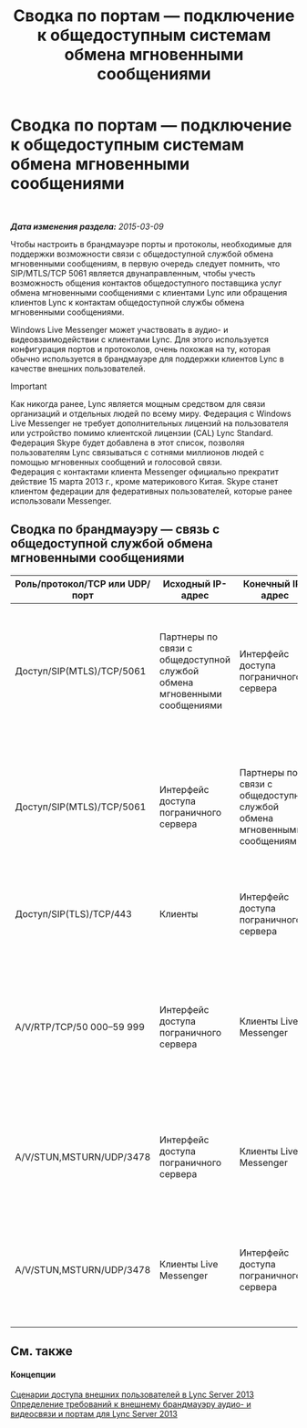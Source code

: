 ﻿---
title: Сводка по портам — подключение к общедоступным системам обмена мгновенными сообщениями
TOCTitle: Сводка по портам — подключение к общедоступным системам обмена мгновенными сообщениями
ms:assetid: f46756ec-1401-4ca2-a4a4-5cd28bcfdc7f
ms:mtpsurl: https://technet.microsoft.com/ru-ru/library/JJ618376(v=OCS.15)
ms:contentKeyID: 49311665
ms.date: 05/19/2016
mtps_version: v=OCS.15
ms.translationtype: HT
---

# Сводка по портам — подключение к общедоступным системам обмена мгновенными сообщениями

 

_**Дата изменения раздела:** 2015-03-09_

Чтобы настроить в брандмауэре порты и протоколы, необходимые для поддержки возможности связи с общедоступной службой обмена мгновенными сообщениям, в первую очередь следует помнить, что SIP/MTLS/TCP 5061 является двунаправленным, чтобы учесть возможность общения контактов общедоступного поставщика услуг обмена мгновенными сообщениями с клиентами Lync или обращения клиентов Lync к контактам общедоступной службы обмена мгновенными сообщениями.

Windows Live Messenger может участвовать в аудио- и видеовзаимодействии с клиентами Lync. Для этого используется конфигурация портов и протоколов, очень похожая на ту, которая обычно используется в брандмауэре для поддержки клиентов Lync в качестве внешних пользователей.

> [!IMPORTANT]
> Как никогда ранее, Lync является мощным средством для связи организаций и отдельных людей по всему миру. Федерация с Windows Live Messenger не требует дополнительных лицензий на пользователя или устройство помимо клиентской лицензии (CAL) Lync Standard. Федерация Skype будет добавлена в этот список, позволяя пользователям Lync связываться с сотнями миллионов людей с помощью мгновенных сообщений и голосовой связи.<br />
> Федерация с контактами клиента Messenger официально прекратит действие 15 марта 2013 г., кроме материкового Китая. Skype станет клиентом федерации для федеративных пользователей, которые ранее использовали Messenger.


## Сводка по брандмауэру — связь с общедоступной службой обмена мгновенными сообщениями


<table>
<colgroup>
<col style="width: 25%" />
<col style="width: 25%" />
<col style="width: 25%" />
<col style="width: 25%" />
</colgroup>
<thead>
<tr class="header">
<th>Роль/протокол/TCP или UDP/порт</th>
<th>Исходный IP-адрес</th>
<th>Конечный IP-адрес</th>
<th>Примечания</th>
</tr>
</thead>
<tbody>
<tr class="odd">
<td><p>Доступ/SIP(MTLS)/TCP/5061</p></td>
<td><p>Партнеры по связи с общедоступной службой обмена мгновенными сообщениями</p></td>
<td><p>Интерфейс доступа пограничного сервера</p></td>
<td><p>Для федеративного подключения и подключения к общедоступным службам обмена мгновенными сообщениями, использующим SIP.</p></td>
</tr>
<tr class="even">
<td><p>Доступ/SIP(MTLS)/TCP/5061</p></td>
<td><p>Интерфейс доступа пограничного сервера</p></td>
<td><p>Партнеры по связи с общедоступной службой обмена мгновенными сообщениями</p></td>
<td><p>Для федеративного подключения и подключения к общедоступным службам обмена мгновенными сообщениями, использующим SIP.</p></td>
</tr>
<tr class="odd">
<td><p>Доступ/SIP(TLS)/TCP/443</p></td>
<td><p>Клиенты</p></td>
<td><p>Интерфейс доступа пограничного сервера</p></td>
<td><p>Трафик SIP от клиента к серверу для доступа внешних пользователей.</p></td>
</tr>
<tr class="even">
<td><p>A/V/RTP/TCP/50 000–59 999</p></td>
<td><p>Интерфейс доступа пограничного сервера</p></td>
<td><p>Клиенты Live Messenger</p></td>
<td><p>Используется для сеансов аудио- и видеоконференций с использованием Windows Live Messenger, если настроена связь с общедоступной службой обмена мгновенными сообщениями.</p></td>
</tr>
<tr class="odd">
<td><p>A/V/STUN,MSTURN/UDP/3478</p></td>
<td><p>Интерфейс доступа пограничного сервера</p></td>
<td><p>Клиенты Live Messenger</p></td>
<td><p>Требуется для связи с общедоступной службой обмена мгновенными сообщениями с помощью Windows Live Messenger.</p></td>
</tr>
<tr class="even">
<td><p>A/V/STUN,MSTURN/UDP/3478</p></td>
<td><p>Клиенты Live Messenger</p></td>
<td><p>Интерфейс доступа пограничного сервера</p></td>
<td><p>Требуется для связи с общедоступной службой обмена мгновенными сообщениями с помощью Windows Live Messenger.</p></td>
</tr>
</tbody>
</table>


## См. также

#### Концепции

[Сценарии доступа внешних пользователей в Lync Server 2013](lync-server-2013-scenarios-for-external-user-access.md)  
[Определение требований к внешнему брандмауэру аудио- и видеосвязи и портам для Lync Server 2013](lync-server-2013-determine-external-a-v-firewall-and-port-requirements.md)

